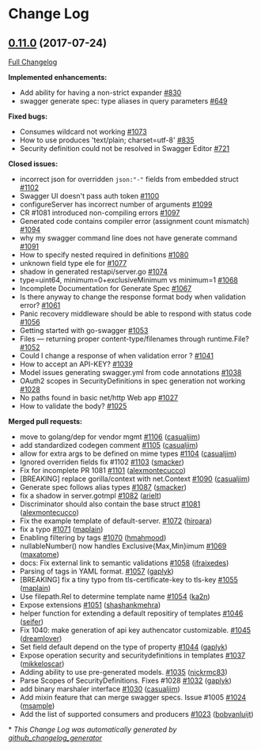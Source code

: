 # Change Log

## [0.11.0](https://github.com/thetreep/go-swagger/tree/0.11.0) (2017-07-24)
[Full Changelog](https://github.com/thetreep/go-swagger/compare/0.10.0...0.11.0)

**Implemented enhancements:**

- Add ability for having a non-strict expander  [\#830](https://github.com/thetreep/go-swagger/issues/830)
- swagger generate spec: type aliases in query parameters [\#649](https://github.com/thetreep/go-swagger/issues/649)

**Fixed bugs:**

- Consumes wildcard not working [\#1073](https://github.com/thetreep/go-swagger/issues/1073)
- How to use produces 'text/plain; charset=utf-8' [\#835](https://github.com/thetreep/go-swagger/issues/835)
- Security definition could not be resolved in Swagger Editor [\#721](https://github.com/thetreep/go-swagger/issues/721)

**Closed issues:**

-  incorrect json for overridden `json:"-"` fields from embedded struct [\#1102](https://github.com/thetreep/go-swagger/issues/1102)
- Swagger UI doesn't pass auth token [\#1100](https://github.com/thetreep/go-swagger/issues/1100)
- configureServer has incorrect number of arguments [\#1099](https://github.com/thetreep/go-swagger/issues/1099)
- CR \#1081 introduced non-compiling errors [\#1097](https://github.com/thetreep/go-swagger/issues/1097)
- Generated code contains compiler error \(assignment count mismatch\) [\#1094](https://github.com/thetreep/go-swagger/issues/1094)
- why my swagger command line does not have generate command [\#1091](https://github.com/thetreep/go-swagger/issues/1091)
- How to specify nested required in definitions [\#1080](https://github.com/thetreep/go-swagger/issues/1080)
- unknown field type ele for [\#1077](https://github.com/thetreep/go-swagger/issues/1077)
- shadow in generated restapi/server.go [\#1074](https://github.com/thetreep/go-swagger/issues/1074)
- type=uint64, minimum=0+exclusiveMinimum vs minimum=1 [\#1068](https://github.com/thetreep/go-swagger/issues/1068)
- Incomplete Documentation for Generate Spec [\#1067](https://github.com/thetreep/go-swagger/issues/1067)
- Is there anyway to change the response format body when validation error? [\#1061](https://github.com/thetreep/go-swagger/issues/1061)
- Panic recovery middleware should be able to respond with status code [\#1056](https://github.com/thetreep/go-swagger/issues/1056)
- Getting started with go-swagger [\#1053](https://github.com/thetreep/go-swagger/issues/1053)
- Files — returning proper content-type/filenames through runtime.File? [\#1052](https://github.com/thetreep/go-swagger/issues/1052)
- Could I change a response of when validation error ? [\#1041](https://github.com/thetreep/go-swagger/issues/1041)
- How to accept an API-KEY? [\#1039](https://github.com/thetreep/go-swagger/issues/1039)
- Model issues generating swagger.yml from code annotations [\#1038](https://github.com/thetreep/go-swagger/issues/1038)
- OAuth2 scopes in SecurityDefinitions in spec generation not working [\#1028](https://github.com/thetreep/go-swagger/issues/1028)
- No paths found in basic net/http Web app [\#1027](https://github.com/thetreep/go-swagger/issues/1027)
- How to validate the body? [\#1025](https://github.com/thetreep/go-swagger/issues/1025)

**Merged pull requests:**

- move to golang/dep for vendor mgmt [\#1106](https://github.com/thetreep/go-swagger/pull/1106) ([casualjim](https://github.com/casualjim))
- add standardized codegen comment [\#1105](https://github.com/thetreep/go-swagger/pull/1105) ([casualjim](https://github.com/casualjim))
- allow for extra args to be defined on mime types [\#1104](https://github.com/thetreep/go-swagger/pull/1104) ([casualjim](https://github.com/casualjim))
- Ignored overriden fields fix \#1102 [\#1103](https://github.com/thetreep/go-swagger/pull/1103) ([smacker](https://github.com/smacker))
- Fix for incomplete PR 1081 [\#1101](https://github.com/thetreep/go-swagger/pull/1101) ([alexmontecucco](https://github.com/alexmontecucco))
- \[BREAKING\] replace gorilla/context with net.Context [\#1090](https://github.com/thetreep/go-swagger/pull/1090) ([casualjim](https://github.com/casualjim))
- Generate spec follows alias types [\#1087](https://github.com/thetreep/go-swagger/pull/1087) ([smacker](https://github.com/smacker))
- fix a shadow in server.gotmpl [\#1082](https://github.com/thetreep/go-swagger/pull/1082) ([arielt](https://github.com/arielt))
- Discriminator should also contain the base struct [\#1081](https://github.com/thetreep/go-swagger/pull/1081) ([alexmontecucco](https://github.com/alexmontecucco))
- Fix the example template of default-server. [\#1072](https://github.com/thetreep/go-swagger/pull/1072) ([hiroara](https://github.com/hiroara))
- fix a typo [\#1071](https://github.com/thetreep/go-swagger/pull/1071) ([maplain](https://github.com/maplain))
- Enabling filtering by tags [\#1070](https://github.com/thetreep/go-swagger/pull/1070) ([hmahmood](https://github.com/hmahmood))
- nullableNumber\(\) now handles Exclusive{Max,Min}imum [\#1069](https://github.com/thetreep/go-swagger/pull/1069) ([maxatome](https://github.com/maxatome))
- docs: Fix external link to semantic validations [\#1058](https://github.com/thetreep/go-swagger/pull/1058) ([ifraixedes](https://github.com/ifraixedes))
- Parsing of tags in YAML format. [\#1057](https://github.com/thetreep/go-swagger/pull/1057) ([gaplyk](https://github.com/gaplyk))
- \[BREAKING\] fix a tiny typo from tls-certificate-key to tls-key [\#1055](https://github.com/thetreep/go-swagger/pull/1055) ([maplain](https://github.com/maplain))
- Use filepath.Rel to determine template name [\#1054](https://github.com/thetreep/go-swagger/pull/1054) ([ka2n](https://github.com/ka2n))
- Expose extensions [\#1051](https://github.com/thetreep/go-swagger/pull/1051) ([shashankmehra](https://github.com/shashankmehra))
- helper function for extending a default repositiry of templates [\#1046](https://github.com/thetreep/go-swagger/pull/1046) ([seifer](https://github.com/seifer))
- Fix 1040: make generation of api key authencator customizable. [\#1045](https://github.com/thetreep/go-swagger/pull/1045) ([dreamlover](https://github.com/dreamlover))
- Set field default depend on the type of property [\#1044](https://github.com/thetreep/go-swagger/pull/1044) ([gaplyk](https://github.com/gaplyk))
- Expose operation security and securitydefinitions in templates [\#1037](https://github.com/thetreep/go-swagger/pull/1037) ([mikkeloscar](https://github.com/mikkeloscar))
- Adding ability to use pre-generated models. [\#1035](https://github.com/thetreep/go-swagger/pull/1035) ([nickrmc83](https://github.com/nickrmc83))
- Parse Scopes of SecurityDefinitions. Fixes \#1028 [\#1032](https://github.com/thetreep/go-swagger/pull/1032) ([gaplyk](https://github.com/gaplyk))
- add binary marshaler interface [\#1030](https://github.com/thetreep/go-swagger/pull/1030) ([casualjim](https://github.com/casualjim))
- Add mixin feature that can merge swagger specs. Issue \#1005 [\#1024](https://github.com/thetreep/go-swagger/pull/1024) ([msample](https://github.com/msample))
- Add the list of supported consumers and producers [\#1023](https://github.com/thetreep/go-swagger/pull/1023) ([bobvanluijt](https://github.com/bobvanluijt))



\* *This Change Log was automatically generated by [github_changelog_generator](https://github.com/skywinder/Github-Changelog-Generator)*
